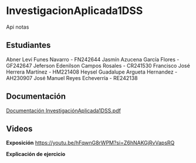 # InvestigacionAplicada1DSS
Api notas

## Estudiantes 

Abner Leví Funes Navarro - FN242644
Jasmín Azucena García Flores - GF242647
Jeferson Edenilson Campos Rosales - CR241530
Francisco José Herrera Martínez -  HM221408
Heysel Guadalupe Argueta Hernandez - AH230907
José Manuel Reyes Echeverría - RE242138


## Documentación

[Documentación InvestigaciónAplicada1DSS.pdf](https://github.com/user-attachments/files/19033621/Documentacion.InvestigacionAplicada1DSS.pdf)


## Videos

**Exposición**
https://youtu.be/hFqwnG8rWPM?si=Z6hNAKGjRvVapsRQ

**Explicación de ejercicio**
